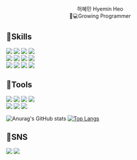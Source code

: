 <!--
**Hansimhae/Hansimhae** is a ✨ _special_ ✨ repository because its `README.md` (this file) appears on your GitHub profile.

Here are some ideas to get you started:

- 🔭 I’m currently working on ...
- 🌱 I’m currently learning ...
- 👯 I’m looking to collaborate on ...
- 🤔 I’m looking for help with ...
- 💬 Ask me about ...
- 📫 How to reach me: ...
- 😄 Pronouns: ...
- ⚡ Fun fact: ...
-->
<div align="center">
<div>
  허혜민 Hyemin Heo
  <br>
  🌱💻Growing Programmer
</div>

<div align="left">
<div>
  <h2> 🌱Skills </h2>

  <img src="https://img.shields.io/badge/HTML5-E34F26?style=flat-square&logo=HTML5&logoColor=white"/>  
  <img src="https://img.shields.io/badge/CSS3-1572B6?style=flat-square&logo=CSS3&logoColor=white"/>
  <img src="https://img.shields.io/badge/JavaScript-F7DF1E?style=flat-square&logo=JavaScript&logoColor=white"/>
  <img src="https://img.shields.io/badge/SpringBoot-6DB33F?style=flat-square&logo=SpringBoot&logoColor=white"/>

  <br>
  <img src="https://img.shields.io/badge/Java-2C2255?style=flat-square&logo=java&logoColor=white"/>
  <img src="https://img.shields.io/badge/C-A8B9CC?style=flat-square&logo=C&logoColor=white"/>
  <img src="https://img.shields.io/badge/CSharp-239120?style=flat-square&logo=CSharp&logoColor=white"/>  
  
  <img src="https://img.shields.io/badge/Python-3776AB?style=flat-square&logo=Python&logoColor=white"/>

  
  <br>
  <img src="https://img.shields.io/badge/MySQL-4479A1?style=flat-square&logo=MySQL&logoColor=white"/>
  <img src="https://img.shields.io/badge/Firebase-FFCA28?style=flat-square&logo=Firebase&logoColor=white"/>
  <img src="https://img.shields.io/badge/MariaDB-003545?style=flat-square&logo=MariaDB&logoColor=white"/>
  <img src="https://img.shields.io/badge/AWS-232F3E?style=flat-square&logo=AmazonAWS&logoColor=white"/> 
</div>

<div align="left">
  <div>
  <h2> 🔭Tools </h2>
<img src="https://img.shields.io/badge/Visual Studio-5C2D91?style=flat-square&logo=Visual Studio&logoColor=white"/>
<img src="https://img.shields.io/badge/Visual Studio Code-007ACC?style=flat-square&logo=Visual Studio Code&logoColor=white"/>
<img src="https://img.shields.io/badge/Android Studio-3DDC84?style=flat-square&logo=Android Studio&logoColor=white"/>
<img src="https://img.shields.io/badge/Eclipse IDE-2C2255?style=flat-square&logo=Eclipse IDE&logoColor=white"/>

<br>
<img src="https://img.shields.io/badge/Unity-000000?style=flat-square&logo=Unity&logoColor=ffffff"/>
<img src="https://img.shields.io/badge/Unreal Engine-162B48?style=flat-square&logo=Unreal Engine&logoColor=ffffff"/>
<img src="https://img.shields.io/badge/Maya-0696D7?style=flat&logo=Autodesk&logoColor=white"/></p>
</div>
  
![Anurag's GitHub stats](https://github-readme-stats.vercel.app/api?username=Hansimhae&show_icons=true&theme=radical)
[![Top Langs](https://github-readme-stats.vercel.app/api/top-langs/?username=hansimhae&layout=compact&theme=tokyonight&langs_count=5)](https://github.com/anuraghazra/github-readme-stats)

<div align="left"> 
<div>
  <h2> 💬SNS </h2> 
  <img src="https://img.shields.io/badge/GitHub-181717?style=flat-square&logo=GitHub&logoColor=white"/>
  <a href="mailto:simhae5159@gmail.com"><img src="https://img.shields.io/badge/simhae5159@gmail.com-EA4335?style=flat&logo=Gmail&logoColor=white&link=simhae5159@gmail.com"/></a>
</div>

